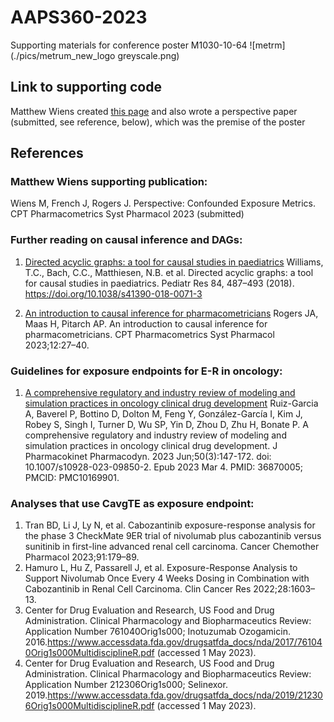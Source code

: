 # AAPS360-2023
Supporting materials for conference poster M1030-10-64
![metrm](./pics/metrum_new_logo greyscale.png)

## Link to supporting code 
Matthew Wiens created [this page](https://github.com/metrumresearchgroup/confounded-exposure-metrics) and also wrote a perspective paper (submitted, see reference, below), which was the premise of the poster

## References

### Matthew Wiens supporting publication: 
Wiens M, French J, Rogers J. Perspective: Confounded Exposure Metrics. CPT Pharmacometrics Syst Pharmacol 2023 (submitted)

### Further reading on causal inference and DAGs: 
1. [Directed acyclic graphs: a tool for causal studies in paediatrics](https://rdcu.be/dmIrW)
  Williams, T.C., Bach, C.C., Matthiesen, N.B. et al. Directed acyclic graphs: a tool for causal studies in paediatrics. Pediatr Res 84, 487–493 (2018). https://doi.org/10.1038/s41390-018-0071-3

2. [An introduction to causal inference for pharmacometricians](https://ascpt.onlinelibrary.wiley.com/doi/full/10.1002/psp4.12894)
  Rogers JA, Maas H, Pitarch AP. An introduction to causal inference for pharmacometricians. CPT Pharmacometrics Syst Pharmacol 2023;12:27–40.
  
### Guidelines for exposure endpoints for E-R in oncology: 
1. [A comprehensive regulatory and industry review of modeling and simulation practices in oncology clinical drug development](https://www.ncbi.nlm.nih.gov/pmc/articles/PMC10169901/) Ruiz-Garcia A, Baverel P, Bottino D, Dolton M, Feng Y, González-García I, Kim J, Robey S, Singh I, Turner D, Wu SP, Yin D, Zhou D, Zhu H, Bonate P. A comprehensive regulatory and industry review of modeling and simulation practices in oncology clinical drug development. J Pharmacokinet Pharmacodyn. 2023 Jun;50(3):147-172. doi: 10.1007/s10928-023-09850-2. Epub 2023 Mar 4. PMID: 36870005; PMCID: PMC10169901.


### Analyses that use CavgTE as exposure endpoint: 
1. Tran BD, Li J, Ly N, et al. Cabozantinib exposure-response analysis for the phase 3 CheckMate 9ER trial of nivolumab plus cabozantinib versus sunitinib in first-line advanced renal cell carcinoma. Cancer Chemother Pharmacol 2023;91:179–89.
2. Hamuro L, Hu Z, Passarell J, et al. Exposure-Response Analysis to Support Nivolumab Once Every 4 Weeks Dosing in Combination with Cabozantinib in Renal Cell Carcinoma. Clin Cancer Res 2022;28:1603–13.
3. Center for Drug Evaluation and Research, US Food and Drug Administration. Clinical Pharmacology and Biopharmaceutics Review: Application Number 761040Orig1s000; Inotuzumab Ozogamicin. 2016.https://www.accessdata.fda.gov/drugsatfda_docs/nda/2017/761040Orig1s000MultidisciplineR.pdf (accessed 1 May 2023).
4. Center for Drug Evaluation and Research, US Food and Drug Administration. Clinical Pharmacology and Biopharmaceutics Review: Application Number 212306Orig1s000; Selinexor. 2019.https://www.accessdata.fda.gov/drugsatfda_docs/nda/2019/212306Orig1s000MultidisciplineR.pdf (accessed 1 May 2023).